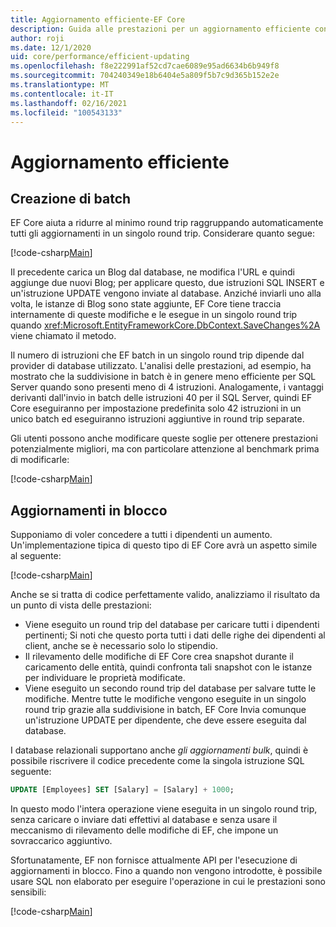 ```yaml
---
title: Aggiornamento efficiente-EF Core
description: Guida alle prestazioni per un aggiornamento efficiente con Entity Framework Core
author: roji
ms.date: 12/1/2020
uid: core/performance/efficient-updating
ms.openlocfilehash: f8e222991af52cd7cae6089e95ad6634b6b949f8
ms.sourcegitcommit: 704240349e18b6404e5a809f5b7c9d365b152e2e
ms.translationtype: MT
ms.contentlocale: it-IT
ms.lasthandoff: 02/16/2021
ms.locfileid: "100543133"
---
```

# <a name="efficient-updating"></a>Aggiornamento efficiente

## <a name="batching"></a>Creazione di batch

EF Core aiuta a ridurre al minimo round trip raggruppando automaticamente tutti gli aggiornamenti in un singolo round trip. Considerare quanto segue:

[!code-csharp[Main](../../../samples/core/Performance/Program.cs#SaveChangesBatching)]

Il precedente carica un Blog dal database, ne modifica l'URL e quindi aggiunge due nuovi Blog; per applicare questo, due istruzioni SQL INSERT e un'istruzione UPDATE vengono inviate al database. Anziché inviarli uno alla volta, le istanze di Blog sono state aggiunte, EF Core tiene traccia internamente di queste modifiche e le esegue in un singolo round trip quando <xref:Microsoft.EntityFrameworkCore.DbContext.SaveChanges%2A> viene chiamato il metodo.

Il numero di istruzioni che EF batch in un singolo round trip dipende dal provider di database utilizzato. L'analisi delle prestazioni, ad esempio, ha mostrato che la suddivisione in batch è in genere meno efficiente per SQL Server quando sono presenti meno di 4 istruzioni. Analogamente, i vantaggi derivanti dall'invio in batch delle istruzioni 40 per il SQL Server, quindi EF Core eseguiranno per impostazione predefinita solo 42 istruzioni in un unico batch ed eseguiranno istruzioni aggiuntive in round trip separate.

Gli utenti possono anche modificare queste soglie per ottenere prestazioni potenzialmente migliori, ma con particolare attenzione al benchmark prima di modificarle:

[!code-csharp[Main](../../../samples/core/Performance/BatchTweakingContext.cs#BatchTweaking)]

## <a name="bulk-updates"></a>Aggiornamenti in blocco

Supponiamo di voler concedere a tutti i dipendenti un aumento. Un'implementazione tipica di questo tipo di EF Core avrà un aspetto simile al seguente:

[!code-csharp[Main](../../../samples/core/Performance/Program.cs#UpdateWithoutBulk)]

Anche se si tratta di codice perfettamente valido, analizziamo il risultato da un punto di vista delle prestazioni:

* Viene eseguito un round trip del database per caricare tutti i dipendenti pertinenti; Si noti che questo porta tutti i dati delle righe dei dipendenti al client, anche se è necessario solo lo stipendio.
* Il rilevamento delle modifiche di EF Core crea snapshot durante il caricamento delle entità, quindi confronta tali snapshot con le istanze per individuare le proprietà modificate.
* Viene eseguito un secondo round trip del database per salvare tutte le modifiche. Mentre tutte le modifiche vengono eseguite in un singolo round trip grazie alla suddivisione in batch, EF Core Invia comunque un'istruzione UPDATE per dipendente, che deve essere eseguita dal database.

I database relazionali supportano anche *gli aggiornamenti bulk*, quindi è possibile riscrivere il codice precedente come la singola istruzione SQL seguente:

```sql
UPDATE [Employees] SET [Salary] = [Salary] + 1000;
```

In questo modo l'intera operazione viene eseguita in un singolo round trip, senza caricare o inviare dati effettivi al database e senza usare il meccanismo di rilevamento delle modifiche di EF, che impone un sovraccarico aggiuntivo.

Sfortunatamente, EF non fornisce attualmente API per l'esecuzione di aggiornamenti in blocco. Fino a quando non vengono introdotte, è possibile usare SQL non elaborato per eseguire l'operazione in cui le prestazioni sono sensibili:

[!code-csharp[Main](../../../samples/core/Performance/Program.cs#UpdateWithBulk)]
